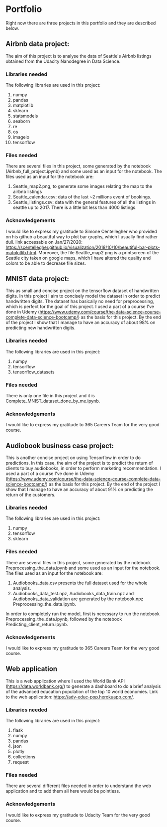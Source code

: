 # Portfolio
 
Right now there are three projects in this portfolio and they are described below.

## Airbnb data project:

The aim of this project is to analyse the data of Seattle's Airbnb listings obtained from the Udacity Nanodegree in Data Science. 

### Libraries needed

The following libraries are used in this project:
1) numpy
2) pandas
3) matplotlib
4) sklearn
5) statsmodels
6) seaborn
7) re
8) os
9) imageio
10) tensorflow

### Files needed

There are several files in this project, some generated by the notebook (Airbnb_full_project.ipynb) and some used as an input for the notebook. The files used as an input for the notebook are:

1) Seattle_map2.png, to generate some images relating the map to the airbnb listings
2) Seattle_calendar.csv: data of the last ~2 millions event of bookings.
3) Seattle_listings.csv: data with the general features of all the listings in seattle up to 2017. There is a little bit less than 4000 listings.

### Acknowledgements

I would like to express my gratitude to Simone Centellegher who provided on his github a beautiful way to plot bar graphs, which I usually find rather dull. link accessable on Jan/27/2020: https://scentellegher.github.io/visualization/2018/10/10/beautiful-bar-plots-matplotlib.html. Moreover, the file Seattle_map2.png is a printscreen of the Seattle city taken on google maps, which I have altered the quality and colors to be able to decrease file sizes.

## MNIST data project:

This as small and concise project on the tensorflow dataset of handwritten digits. In this project I aim to concisely model the dataset in order to predict handwritten digits. The dataset has basically no need for preprocessing, which is perfect for the goal of this project. I used a part of a course I've done in Udemy (https://www.udemy.com/course/the-data-science-course-complete-data-science-bootcamp/) as the basis for this project. By the end of the project I show that I manage to have an accuracy of about 98% on predicting new handwritten digits.

### Libraries needed

The following libraries are used in this project:
1) numpy
2) tensorflow
3) tensorflow_datasets

### Files needed

There is only one file in this project and it is Complete_MNIST_dataset_done_by_me.ipynb.


### Acknowledgements

I would like to express my gratitude to 365 Careers Team for the very good course.

## Audiobook business case project:

This is another concise project on using Tensorflow in order to do predictions. In this case, the aim of the project is to predict the return of clients to buy audiobooks, in order to perform marketing recommendation. I used a part of a course I've done in Udemy (https://www.udemy.com/course/the-data-science-course-complete-data-science-bootcamp/) as the basis for this project. By the end of the project I show that I manage to have an accuracy of about 91% on predicting the return of the customers.

### Libraries needed

The following libraries are used in this project:
1) numpy
2) tensorflow
3) sklearn

### Files needed

There are several files in this project, some generated by the notebook Preprocessing_the_data.ipynb and some used as an input for the notebook. The files used as an input for the notebook are:

1) Audiobooks_data.csv presents the full dataset used for the whole analysis.
2) Audiobooks_data_test.npz, Audiobooks_data_train.npz and Audiobooks_data_validation are generated by the notebook.npz Preprocessing_the_data.ipynb.

In order to completely run the model, first is necessary to run the notebook Preprocessing_the_data.ipynb, followed by the notebook Predicting_client_return.ipynb.

### Acknowledgements

I would like to express my gratitude to 365 Careers Team for the very good course.

## Web application

This is a web application where I used the World Bank API (https://data.worldbank.org/) to generate a dashboard to do a brief analysis of the advanced education population of the top 10 world economies. Link to the web application: https://adv-educ-pop.herokuapp.com/.

### Libraries needed

The following libraries are used in this project:
1) flask
2) numpy
3) pandas
4) json
5) plotly
6) collections
7) request

### Files needed

There are several different files needed in order to understand the web application and to add them all here would be pointless.

### Acknowledgements

I would like to express my gratitude to Udacity Team for the very good course.
